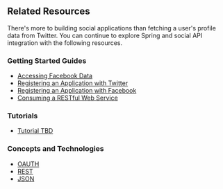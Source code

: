 ## Related Resources

There's more to building social applications than fetching a user's profile data from Twitter. You can continue to explore Spring and social API integration with the following resources.

### Getting Started Guides

* [Accessing Facebook Data][gs-accessing-facebook]
* [Registering an Application with Twitter][gs-register-twitter-app]
* [Registering an Application with Facebook][gs-register-facebook-app]
* [Consuming a RESTful Web Service][gs-consuming-rest]

[gs-accessing-facebook]: /guides/gs/accessing-facebook/
[gs-register-facebook-app]: /guides/gs/register-facebook-app/
[gs-register-twitter-app]: /guides/gs/register-twitter-app/
[gs-consuming-rest]: /guides/gs/consuming-rest/

### Tutorials

* [Tutorial TBD][tut-tbd]

[tut-tbd]: /guides/tutorials/tbd

### Concepts and Technologies

* [OAUTH][u-oauth]
* [REST][u-rest]
* [JSON][u-json]

[u-oauth]: /understanding/oauth
[u-rest]: /understanding/rest
[u-json]: /understanding/json

